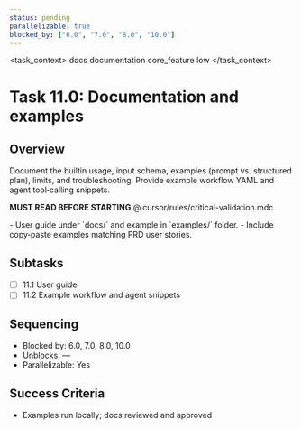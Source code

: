 ```yaml
---
status: pending
parallelizable: true
blocked_by: ["6.0", "7.0", "8.0", "10.0"]
---
```


<task_context>
<domain>docs</domain>
<type>documentation</type>
<scope>core_feature</scope>
<complexity>low</complexity>
<dependencies></dependencies>
<unblocks></unblocks>
</task_context>

# Task 11.0: Documentation and examples

## Overview

Document the builtin usage, input schema, examples (prompt vs. structured plan), limits, and troubleshooting. Provide example workflow YAML and agent tool‑calling snippets.

<critical>**MUST READ BEFORE STARTING** @.cursor/rules/critical-validation.mdc</critical>

<requirements>
- User guide under `docs/` and example in `examples/` folder.
- Include copy‑paste examples matching PRD user stories.
</requirements>

## Subtasks

- [ ] 11.1 User guide
- [ ] 11.2 Example workflow and agent snippets

## Sequencing

- Blocked by: 6.0, 7.0, 8.0, 10.0
- Unblocks: —
- Parallelizable: Yes

## Success Criteria

- Examples run locally; docs reviewed and approved
